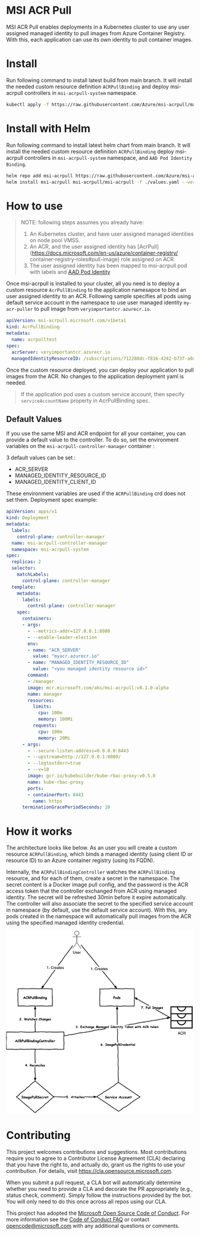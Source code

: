 
# MSI ACR Pull
MSI ACR Pull enables deployments in a Kubernetes cluster to use any user assigned managed identity to pull images from Azure Container Registry. With this, each application can use its own identity to pull container images.

# Install
Run following command to install latest build from main branch. It will install the needed custom resource definition `ACRPullBinding` and deploy msi-acrpull controllers in `msi-acrpull-system` namespace.

```bash
kubectl apply -f https://raw.githubusercontent.com/Azure/msi-acrpull/main/deploy/latest/crd.yaml -f https://raw.githubusercontent.com/Azure/msi-acrpull/main/deploy/latest/deploy.yaml
```

# Install with Helm
Run following command to install latest helm chart from main branch. It will install the needed custom resource definition `ACRPullBinding` deploy msi-acrpull controllers in `msi-acrpull-system` namespace, and `AAD Pod Identity Binding`.

```bash
helm repo add msi-acrpull https://raw.githubusercontent.com/Azure/msi-acrpull/main/charts
helm install msi-acrpull msi-acrpull/msi-acrpull -f ./values.yaml --version v0.1.0-alpha -n msi-acrpull-system
```

# How to use
> NOTE: following steps assumes you already have:
> 1) An Kubernetes cluster, and have user assigned managed identities on node pool VMSS.
> 2) An ACR, and the user assigned identity has [AcrPull](https://docs.microsoft.com/en-us/azure/container-registry/
container-registry-roles#pull-image) role assigned on ACR.
> 3) The user assigned identity has been mapped to msi-acrpull pod with labels and [AAD Pod Identity](https://github.com/Azure/aad-pod-identity)

Once msi-acrpull is installed to your cluster, all you need is to deploy a custom resource `AcrPullBinding` to the application namesapce to bind an user assigned identity to an ACR. Following sample specifies all pods using default service account in the namespace to use user managed identity `my-acr-puller` to pull image from `veryimportantcr.azurecr.io`.

```yaml
apiVersion: msi-acrpull.microsoft.com/v1beta1
kind: AcrPullBinding
metadata:
  name: acrpulltest
spec:
  acrServer: veryimportantcr.azurecr.io
  managedIdentityResourceID: /subscriptions/712288dc-f816-4242-b73f-a0a87265dcc8/resourceGroups/my-identities/providers/Microsoft.ManagedIdentity/userAssignedIdentities/my-acr-puller
```

Once the custom resource deployed, you can deploy your application to pull images from the ACR. No changes to the application deployment yaml is needed. 

> If the application pod uses a custom service account, then specify `serviceAccountName` property in AcrPullBinding spec.
## Default Values
If you use the same MSI and ACR endpoint for all your container, you can provide a default value to the controller.
To do so, set the environment variables on the `msi-acrpull-controller-manager` container :

3 default values can be set : 
- ACR_SERVER
- MANAGED_IDENTITY_RESOURCE_ID
- MANAGED_IDENTITY_CLIENT_ID


These environment variables are used if the `ACRPullBinding` crd does not set them.
Deployment spec example: 

```yaml
apiVersion: apps/v1
kind: Deployment
metadata:
  labels:
    control-plane: controller-manager
  name: msi-acrpull-controller-manager
  namespace: msi-acrpull-system
spec:
  replicas: 2
  selector:
    matchLabels:
      control-plane: controller-manager
  template:
    metadata:
      labels:
        control-plane: controller-manager
    spec:
      containers:
      - args:
        - --metrics-addr=127.0.0.1:8080
        - --enable-leader-election
        env:
        - name: "ACR_SERVER"
          value: "myacr.azurecr.io"
        - name: "MANAGED_IDENTITY_RESOURCE_ID"
          value: "<you managed identity resource id>"
        command:
        - /manager
        image: mcr.microsoft.com/aks/msi-acrpull:v0.1.0-alpha
        name: manager
        resources:
          limits:
            cpu: 100m
            memory: 100Mi
          requests:
            cpu: 100m
            memory: 20Mi
      - args:
        - --secure-listen-address=0.0.0.0:8443
        - --upstream=http://127.0.0.1:8080/
        - --logtostderr=true
        - --v=10
        image: gcr.io/kubebuilder/kube-rbac-proxy:v0.5.0
        name: kube-rbac-proxy
        ports:
        - containerPort: 8443
          name: https
      terminationGracePeriodSeconds: 10
```


# How it works
The architecture looks like below. As an user you will create a custom resource `ACRPullBinding`, which binds a managed identity (using client ID or resource ID) to an Azure container registry (using its FQDN). 

Internally, the `ACRPullBindingController` watches the `ACRPullBinding` resource, and for each of them, create a secret in the namespace. The secret content is a Docker image pull config, and the password is the ACR access token that the controller exchanged from ACR using managed identity. The secret will be refreshed 30min before it expire automatically. The controller will also associate the secret to the specified service account in namespace (by default, use the default service account). With this, any pods created in the namespace will automatically pull images from the ACR using the specified managed identity credential.

![Diagram](https://github.com/Azure/msi-acrpull/blob/main/docs/msi-acrpull-flow.png)

# Contributing

This project welcomes contributions and suggestions.  Most contributions require you to agree to a
Contributor License Agreement (CLA) declaring that you have the right to, and actually do, grant us
the rights to use your contribution. For details, visit https://cla.opensource.microsoft.com.

When you submit a pull request, a CLA bot will automatically determine whether you need to provide
a CLA and decorate the PR appropriately (e.g., status check, comment). Simply follow the instructions
provided by the bot. You will only need to do this once across all repos using our CLA.

This project has adopted the [Microsoft Open Source Code of Conduct](https://opensource.microsoft.com/codeofconduct/).
For more information see the [Code of Conduct FAQ](https://opensource.microsoft.com/codeofconduct/faq/) or
contact [opencode@microsoft.com](mailto:opencode@microsoft.com) with any additional questions or comments.
